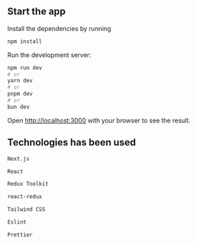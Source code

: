 
## Start the app

Install the dependencies by running 

```bash
npm install
```

Run the development server:

```bash
npm run dev
# or
yarn dev
# or
pnpm dev
# or
bun dev
```

Open [http://localhost:3000](http://localhost:3000) with your browser to see the result.

## Technologies has been used

```bash
Next.js

React

Redux Toolkit

react-redux

Tailwind CSS

Eslint

Prettier
```
